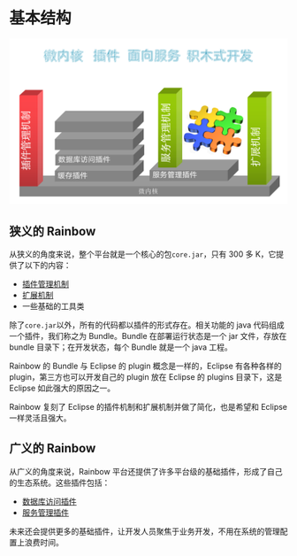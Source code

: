 # 基本结构

<img src="\assets\rainbow.png" />

## 狭义的 Rainbow

从狭义的角度来说，整个平台就是一个核心的包`core.jar`，只有 300 多 K，它提供了以下的内容：

- [插件管理机制](Bundle.md)
- [扩展机制](Extension.md)
- 一些基础的工具类

除了`core.jar`以外，所有的代码都以插件的形式存在。相关功能的 java 代码组成一个插件，我们称之为 Bundle。Bundle 在部署运行状态是一个 jar 文件，存放在 bundle 目录下；在开发状态，每个 Bundle 就是一个 java 工程。

Rainbow 的 Bundle 与 Eclipse 的 plugin 概念是一样的，Eclipse 有各种各样的 plugin，第三方也可以开发自己的 plugin 放在 Eclipse 的 plugins 目录下，这是 Eclipse 如此强大的原因之一。

Rainbow 复刻了 Eclipse 的插件机制和扩展机制并做了简化，也是希望和 Eclipse 一样灵活且强大。

## 广义的 Rainbow

从广义的角度来说，Rainbow 平台还提供了许多平台级的基础插件，形成了自己的生态系统。这些插件包括：

- [数据库访问插件](Database.md)
- [服务管理插件](Service.md)

未来还会提供更多的基础插件，让开发人员聚焦于业务开发，不用在系统的管理配置上浪费时间。
